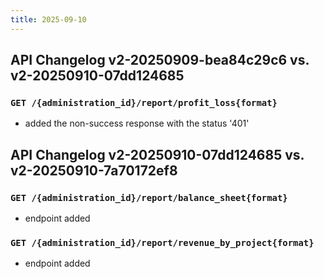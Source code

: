 ```yaml
---
title: 2025-09-10
---
```



## API Changelog v2-20250909-bea84c29c6 vs. v2-20250910-07dd124685

### `GET /{administration_id}/report/profit_loss{format}`
-  added the non-success response with the status '401'


## API Changelog v2-20250910-07dd124685 vs. v2-20250910-7a70172ef8

### `GET /{administration_id}/report/balance_sheet{format}`
-  endpoint added


### `GET /{administration_id}/report/revenue_by_project{format}`
-  endpoint added
